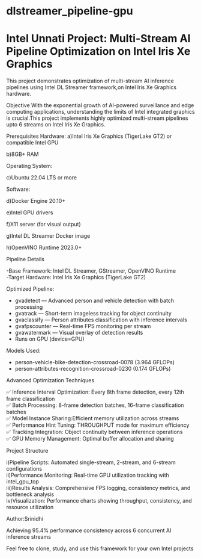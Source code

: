 # dlstreamer_pipeline-gpu

# Intel Unnati Project: Multi-Stream AI Pipeline Optimization on Intel Iris Xe Graphics

This project demonstrates  optimization of multi-stream AI inference pipelines using Intel DL Streamer framework,on Intel Iris Xe Graphics hardware.

Objective
With the exponential growth of AI-powered surveillance and edge computing applications, understanding the limits of Intel integrated graphics is crucial.This project implements highly optimized multi-stream pipelines upto 6 streams on Intel Iris Xe Graphics.

Prerequisites
Hardware:
a)Intel Iris Xe Graphics (TigerLake GT2) or compatible Intel GPU

b)8GB+ RAM

Operating System:

c)Ubuntu 22.04 LTS or more

Software:

d)Docker Engine 20.10+

e)Intel GPU drivers 

f)X11 server (for visual output)

g)Intel DL Streamer Docker image

h)OpenVINO Runtime 2023.0+ 

Pipeline Details

-Base Framework: Intel DL Streamer, GStreamer, OpenVINO Runtime  
-Target Hardware: Intel Iris Xe Graphics (TigerLake GT2)

Optimized Pipeline:
- gvadetect — Advanced person and vehicle detection with batch processing
- gvatrack — Short-term imageless tracking for object continuity  
- gvaclassify — Person attributes classification with inference intervals
- gvafpscounter — Real-time FPS monitoring per stream
- gvawatermark — Visual overlay of detection results
- Runs on GPU (device=GPU) 

Models Used:
- person-vehicle-bike-detection-crossroad-0078 (3.964 GFLOPs)
- person-attributes-recognition-crossroad-0230 (0.174 GFLOPs)

Advanced Optimization Techniques

✅ Inference Interval Optimization: Every 8th frame detection, every 12th frame classification  
✅ Batch Processing: 8-frame detection batches, 16-frame classification batches  
✅ Model Instance Sharing:Efficient memory utilization across streams  
✅ Performance Hint Tuning: THROUGHPUT mode for maximum efficiency  
✅ Tracking Integration: Object continuity between inference operations  
✅ GPU Memory Management: Optimal buffer allocation and sharing  

Project Structure

i)Pipeline Scripts: Automated single-stream, 2-stream, and 6-stream configurations  
ii)Performance Monitoring: Real-time GPU utilization tracking with intel_gpu_top  
iii)Results Analysis: Comprehensive FPS logging, consistency metrics, and bottleneck analysis  
iv)Visualization: Performance charts showing throughput, consistency, and resource utilization  


Author:Srinidhi  

Achieving 95.4% performance consistency across 6 concurrent AI inference streams 

Feel free to clone, study, and use this framework for your own Intel projects

